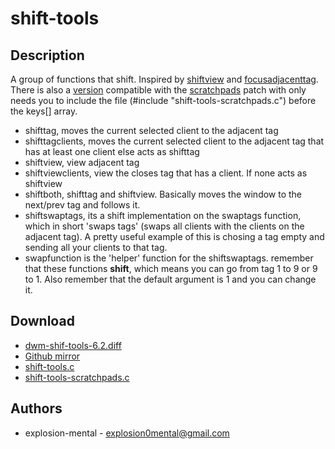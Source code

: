 shift-tools
================

Description
-----------
A group of functions that shift. Inspired by
[shiftview](https://lists.suckless.org/dev/1104/7590.html) and
[focusadjacenttag](../focusadjacenttag). There is also a
[version](shift-tools-scratchpads) compatible with the
[scratchpads](../scratchpads) patch with only needs you to include the file
(#include "shift-tools-scratchpads.c") before the keys[] array.



- shifttag, moves the current selected client to the adjacent tag
- shifttagclients, moves the current selected client to the adjacent tag that
  has at least one client else acts as shifttag
- shiftview, view adjacent tag
- shiftviewclients, view the closes tag that has a client. If none acts as
  shiftview
- shiftboth, shifttag and shiftview. Basically moves the window to the
  next/prev tag and follows it.
- shiftswaptags, its a shift implementation on the swaptags function, which in
  short 'swaps tags' (swaps all clients with the clients on the adjacent tag).
  A pretty useful example of this is chosing a tag empty and sending all your
  clients to that tag.
- swapfunction is the 'helper' function for the shiftswaptags.  remember that
  these functions **shift**, which means you can go from tag 1 to 9 or 9 to 1.
  Also remember that the default argument is 1 and you can change it.

Download
--------
* [dwm-shif-tools-6.2.diff](dwm-shif-tools-6.2.diff)
* [Github mirror](https://github.com/explosion-mental/Dwm/blob/main/Patches/dwm-shif-tools-6.2.diff)
* [shift-tools.c](shift-tools.c)
* [shift-tools-scratchpads.c](shift-tools-scratchpads.c)

Authors
-------
* explosion-mental - <explosion0mental@gmail.com>
